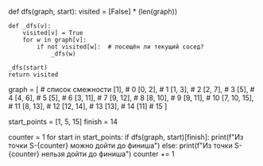 def dfs(graph, start):
    visited = [False] * (len(graph))

    def _dfs(v):
        visited[v] = True
        for w in graph[v]:
            if not visited[w]:  # посещён ли текущий сосед?
                _dfs(w)
    
    _dfs(start)
    return visited

graph = [
    # список смежности
    [1],            # 0
    [0, 2],         # 1
    [1, 3],         # 2
    [2, 7],         # 3
    [5],            # 4
    [4, 6],         # 5
    [5],            # 6
    [3, 11],        # 7
    [9, 12],        # 8
    [8, 10],        # 9
    [9, 11],        # 10
    [7, 10, 15],    # 11
    [8, 13],        # 12
    [12, 14],       # 13
    [13],           # 14
    [11]            # 15
]

start_points = [1, 5, 15]
finish = 14

counter = 1
for start in start_points:
    if dfs(graph, start)[finish]:
        print(f"Из точки S-{counter} можно дойти до финиша")
    else:
        print(f"Из точки S-{counter} нельзя дойти до финиша")
    counter += 1
